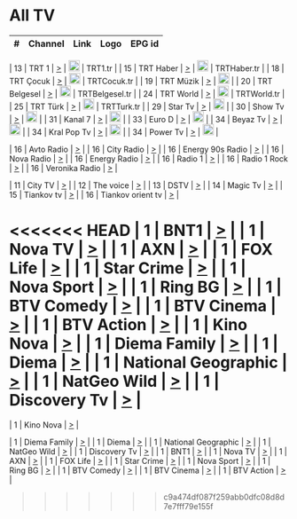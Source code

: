 <h1>All TV</h1>

| #   | Channel        | Link  | Logo | EPG id |
|:---:|:--------------:|:-----:|:----:|:------:|

| 13  | TRT 1            | [>](https://tv-trt1.medya.trt.com.tr/master.m3u8) | <img height="20" src="https://i.imgur.com/j786OLG.png"/> | TRT1.tr |
| 15  | TRT Haber        | [>](https://tv-trthaber.medya.trt.com.tr/master.m3u8) | <img height="20" src="https://i.imgur.com/OVfo8Ab.png"/> | TRTHaber.tr |
| 18  | TRT Çocuk        | [>](https://tv-trtcocuk.medya.trt.com.tr/master.m3u8) | <img height="20" src="https://i.imgur.com/QLFmD6d.png"/> | TRTCocuk.tr |
| 19  | TRT Müzik        | [>](https://tv-trtmuzik.medya.trt.com.tr/master.m3u8) | <img height="20" src="https://i.imgur.com/fIVFCEd.png"/> |
| 20  | TRT Belgesel     | [>](https://tv-trtbelgesel.medya.trt.com.tr/master.m3u8) | <img height="20" src="https://i.imgur.com/MGO87pe.png"/> | TRTBelgesel.tr |
| 24  | TRT World        | [>](https://tv-trtworld.medya.trt.com.tr/master.m3u8) | <img height="20" src="https://i.imgur.com/JEA2xpv.png"/> | TRTWorld.tr |
| 25  | TRT Türk         | [>](https://tv-trtturk.medya.trt.com.tr/master.m3u8) | <img height="20" src="https://i.imgur.com/OSTOQNw.png"/> | TRTTurk.tr |
| 29  | Star Tv   | [>](https://dogus-live.daioncdn.net/startv/startv_360p.m3u8) | <img height="20" src="https://i.imgur.com/IebUZx1.png"/> |
| 30  | Show Tv     | [>](https://ciner-live.daioncdn.net/showtv/showtv.m3u8) | <img height="20" src="https://i.imgur.com/IebUZx1.png"/> |
| 31  | Kanal 7     | [>](https://kanal7-live.daioncdn.net/kanal7/kanal7.m3u8) | <img height="20" src="https://i.imgur.com/IebUZx1.png"/> |
| 33  | Euro D    | [>](https://www.youtube.com/user/KanalD/live) | <img height="20" src="https://i.imgur.com/IebUZx1.png"/> |
| 34  | Beyaz Tv     | [>](https://beyaztv-live.daioncdn.net/beyaztv/beyaztv.m3u8) | <img height="20" src="https://i.imgur.com/IebUZx1.png"/> |
| 34  | Kral Pop Tv     | [>](https://www.youtube.com/watch?v=GuFTuKoXepw) | <img height="20" src="https://i.imgur.com/IebUZx1.png"/> |
| 34  | Power Tv     | [>](https://livetv.powerapp.com.tr/powerTV/powerhd.smil/chunklist.m3u8) | <img height="20" src="https://i.imgur.com/IebUZx1.png"/> |

| 16  | Avto Radio | [>](http://stream.metacast.eu/avtoradio.mp3.m3u) |
| 16  | City Radio | [>](http://stream.metacast.eu/city.aac.m3u) |
| 16  | Energy 90s Radio | [>](http://stream.metacast.eu/energy-90s.m3u) |
| 16  | Nova Radio | [>](http://stream.metacast.eu/nova.aac.m3u) |
| 16  | Energy Radio | [>](http://stream.metacast.eu/nrj.aac.m3u) |
| 16  | Radio 1 | [>](http://stream.metacast.eu/radio1.aac.m3u) |
| 16  | Radio 1 Rock | [>](http://stream.metacast.eu/radio1rock.aac.m3u) |
| 16  | Veronika Radio | [>](http://stream.metacast.eu/veronika.aac.m3u) |

| 11  | City TV | [>](https://tv.city.bg/play/tshls/citytv/index.m3u8) |
| 12  | The voice | [>](https://bss1.neterra.tv/thevoice/thevoice.m3u8) |
| 13  | DSTV | [>](http://46.249.95.140:8081/hls/data.m3u8) |
| 14  | Magic Tv | [>](https://bss1.neterra.tv/magictv/magictv.m3u8) |
| 15  | Tiankov tv | [>](https://streamer103.neterra.tv/tiankov-folk/live.m3u8) |
| 16  | Tiankov orient tv | [>](https://streamer103.neterra.tv/tiankov-orient/live.m3u8) |

<<<<<<< HEAD
| 1 | BNT1 | [>](https://ymkaya.xyz:19398/tv/bnt1/playlist.m3u8?wmsAuthSign=c2VydmVyX3RpbWU9NS8yMC8yMDI1IDE6MDU6NTMgUE0maGFzaF92YWx1ZT1PTVYrcDZLcG5QYVlqWkt2Y3ZqbVhRPT0mdmFsaWRtaW51dGVzPTYw) |
| 1 | Nova TV | [>](https://ymkaya.xyz:19398/tv/novatv/playlist.m3u8?wmsAuthSign=c2VydmVyX3RpbWU9NS8yMC8yMDI1IDE6MDY6MDMgUE0maGFzaF92YWx1ZT1PcjlOVTlGVWorTlJNeTcyVFVUeC93PT0mdmFsaWRtaW51dGVzPTYw) |
| 1 | AXN | [>](https://ymkaya.xyz:19398/tv/axn/playlist.m3u8?wmsAuthSign=c2VydmVyX3RpbWU9NS8yMC8yMDI1IDE6MDY6MTMgUE0maGFzaF92YWx1ZT1KNXBESzRLUlRQUzIvd2UzVXZZWkp3PT0mdmFsaWRtaW51dGVzPTYw) |
| 1 | FOX Life | [>](https://ymkaya.xyz:19398/tv/foxlife/playlist.m3u8?wmsAuthSign=c2VydmVyX3RpbWU9NS8yMC8yMDI1IDE6MDY6MjQgUE0maGFzaF92YWx1ZT1DMmJGdzlRdE9WS0NVQ0xjK0lScjNRPT0mdmFsaWRtaW51dGVzPTYw) |
| 1 | Star Crime | [>](https://ymkaya.xyz:19398/tv/foxcrime/playlist.m3u8?wmsAuthSign=c2VydmVyX3RpbWU9NS8yMC8yMDI1IDE6MDY6MzMgUE0maGFzaF92YWx1ZT0zSlhWUGU0YWFzYVdhTmRaM3cxM013PT0mdmFsaWRtaW51dGVzPTYw) |
| 1 | Nova Sport | [>](https://ymkaya.xyz:19398/tv/novasport/playlist.m3u8?wmsAuthSign=c2VydmVyX3RpbWU9NS8yMC8yMDI1IDE6MDY6NDQgUE0maGFzaF92YWx1ZT1lejZsL05HbEhkWGlxU3oxZ0ZROW53PT0mdmFsaWRtaW51dGVzPTYw) |
| 1 | Ring BG | [>](https://ymkaya.xyz:19398/tv/ringbg/playlist.m3u8?wmsAuthSign=c2VydmVyX3RpbWU9NS8yMC8yMDI1IDE6MDY6NTUgUE0maGFzaF92YWx1ZT1lVjliYkRPSVhZSDdyU2RLUWhwT1R3PT0mdmFsaWRtaW51dGVzPTYw) |
| 1 | BTV Comedy | [>](https://ymkaya.xyz:19398/tv/btvcomedy/playlist.m3u8?wmsAuthSign=c2VydmVyX3RpbWU9NS8yMC8yMDI1IDE6MDc6MDUgUE0maGFzaF92YWx1ZT05V0lkdlg1YXZtODY4NjhkSExuOHlnPT0mdmFsaWRtaW51dGVzPTYw) |
| 1 | BTV Cinema | [>](https://ymkaya.xyz:19398/tv/btvcinema/playlist.m3u8?wmsAuthSign=c2VydmVyX3RpbWU9NS8yMC8yMDI1IDE6MDc6MTUgUE0maGFzaF92YWx1ZT1DRXNJVDFwN3JJV3p1ZUJnaHk5WmdnPT0mdmFsaWRtaW51dGVzPTYw) |
| 1 | BTV Action | [>](https://ymkaya.xyz:19398/tv/btvaction/playlist.m3u8?wmsAuthSign=c2VydmVyX3RpbWU9NS8yMC8yMDI1IDE6MDc6MjUgUE0maGFzaF92YWx1ZT1WZm1Sc05rOUl1TE1hdXlCYXNSeGFRPT0mdmFsaWRtaW51dGVzPTYw) |
| 1 | Kino Nova | [>](https://ymkaya.xyz:19398/tv/kinonova/playlist.m3u8?wmsAuthSign=c2VydmVyX3RpbWU9NS8yMC8yMDI1IDE6MDc6MzQgUE0maGFzaF92YWx1ZT1KTThOSVNRdS9KeVEyQjU1YUhiVkFBPT0mdmFsaWRtaW51dGVzPTYw) |
| 1 | Diema Family | [>](https://ymkaya.xyz:19398/tv/diemafamily/playlist.m3u8?wmsAuthSign=c2VydmVyX3RpbWU9NS8yMC8yMDI1IDE6MDc6NDUgUE0maGFzaF92YWx1ZT1GU1ovdlBkU2V2RitYaVBmdy9hSi9RPT0mdmFsaWRtaW51dGVzPTYw) |
| 1 | Diema | [>](https://ymkaya.xyz:19398/tv/diema/playlist.m3u8?wmsAuthSign=c2VydmVyX3RpbWU9NS8yMC8yMDI1IDE6MDc6NTQgUE0maGFzaF92YWx1ZT16bytON3hPTnY5YnVZVTV5U1dXT0pRPT0mdmFsaWRtaW51dGVzPTYw) |
| 1 | National Geographic | [>](https://ymkaya.xyz:19398/tv/natgeo/playlist.m3u8?wmsAuthSign=c2VydmVyX3RpbWU9NS8yMC8yMDI1IDE6MDg6MDggUE0maGFzaF92YWx1ZT1ZUGJtMXFDd1IxaWJ6OU1pN01oVnRBPT0mdmFsaWRtaW51dGVzPTYw) |
| 1 | NatGeo Wild | [>](https://ymkaya.xyz:19398/tv/natgeowild/playlist.m3u8?wmsAuthSign=c2VydmVyX3RpbWU9NS8yMC8yMDI1IDE6MDg6MTggUE0maGFzaF92YWx1ZT1qaGs4YkNIVjhYWWZNckhRdUFVRzBRPT0mdmFsaWRtaW51dGVzPTYw) |
| 1 | Discovery Tv | [>](https://ymkaya.xyz:19398/tv/discovery/playlist.m3u8?wmsAuthSign=c2VydmVyX3RpbWU9NS8yMC8yMDI1IDE6MDg6MjggUE0maGFzaF92YWx1ZT02NkVpVEVwWnlQdXYvaTMzK3JNMW5nPT0mdmFsaWRtaW51dGVzPTYw) |
=======


| 1 | Kino Nova | [>](https://ymkaya.xyz:11336/tv/kinonova/playlist.m3u8?wmsAuthSign=c2VydmVyX3RpbWU9MS8yLzIwMjUgNDo0MDoyMCBBTSZoYXNoX3ZhbHVlPWlFS1FrWEtMMVRFM3l5YklUWUJQUHc9PSZ2YWxpZG1pbnV0ZXM9NjA=) |

| 1 | Diema Family | [>](https://ymkaya.xyz:11336/tv/diemafamily/playlist.m3u8?wmsAuthSign=c2VydmVyX3RpbWU9MS8yLzIwMjUgNDo0MDozMCBBTSZoYXNoX3ZhbHVlPUVUaTVKTldvZTF5WVVCM0YwL21kaXc9PSZ2YWxpZG1pbnV0ZXM9NjA=) |
| 1 | Diema | [>](https://ymkaya.xyz:11336/tv/diema/playlist.m3u8?wmsAuthSign=c2VydmVyX3RpbWU9MS8yLzIwMjUgNDo0MDo0MCBBTSZoYXNoX3ZhbHVlPVlYMWVJT2NuUjNpUTBsaytEUFFOS2c9PSZ2YWxpZG1pbnV0ZXM9NjA=) |
| 1 | National Geographic | [>](https://ymkaya.xyz:11336/tv/natgeo/playlist.m3u8?wmsAuthSign=c2VydmVyX3RpbWU9MS8yLzIwMjUgNDo0MTo0MSBBTSZoYXNoX3ZhbHVlPTJQTlVmcG5nYWx0M013eUhGRGxnd0E9PSZ2YWxpZG1pbnV0ZXM9NjA=) |
| 1 | NatGeo Wild | [>](https://ymkaya.xyz:11336/tv/natgeowild/playlist.m3u8?wmsAuthSign=c2VydmVyX3RpbWU9MS8yLzIwMjUgNDo0MTo1MSBBTSZoYXNoX3ZhbHVlPVl1OXZaTTliN0hGWEN3eDBYd1duNkE9PSZ2YWxpZG1pbnV0ZXM9NjA=) |
| 1 | Discovery Tv | [>](https://ymkaya.xyz:11336/tv/discovery/playlist.m3u8?wmsAuthSign=c2VydmVyX3RpbWU9MS8yLzIwMjUgNDo0MjowMSBBTSZoYXNoX3ZhbHVlPWtBQmdLNlY2RmQwWElzMVYzSDJyVkE9PSZ2YWxpZG1pbnV0ZXM9NjA=) |
| 1 | BNT1 | [>](https://ymkaya.xyz:11336/tv/bnt1/playlist.m3u8?wmsAuthSign=c2VydmVyX3RpbWU9MS8yLzIwMjUgNDozODozOCBBTSZoYXNoX3ZhbHVlPVVrMVlRQXpJWlhYeUh6ZFVpSC9NMUE9PSZ2YWxpZG1pbnV0ZXM9NjA=) |
| 1 | Nova TV | [>](https://ymkaya.xyz:11336/tv/novatv/playlist.m3u8?wmsAuthSign=c2VydmVyX3RpbWU9MS8yLzIwMjUgNDozODo0OCBBTSZoYXNoX3ZhbHVlPUVxQjh1a0ZzYkVGZU8zZDFGTzdreVE9PSZ2YWxpZG1pbnV0ZXM9NjA=) |
| 1 | AXN | [>](https://ymkaya.xyz:11336/tv/axn/playlist.m3u8?wmsAuthSign=c2VydmVyX3RpbWU9MS8yLzIwMjUgNDozODo1OCBBTSZoYXNoX3ZhbHVlPUpkWStGY1hkNXhaOVpPZ0thQ0FZL3c9PSZ2YWxpZG1pbnV0ZXM9NjA=) |
| 1 | FOX Life | [>](https://ymkaya.xyz:11336/tv/foxlife/playlist.m3u8?wmsAuthSign=c2VydmVyX3RpbWU9MS8yLzIwMjUgNDozOToxMCBBTSZoYXNoX3ZhbHVlPWt1ZDc1T3AzYlZDTjJnSy9TU0xJZlE9PSZ2YWxpZG1pbnV0ZXM9NjA=) |
| 1 | Star Crime | [>](https://ymkaya.xyz:11336/tv/foxcrime/playlist.m3u8?wmsAuthSign=c2VydmVyX3RpbWU9MS8yLzIwMjUgNDozOToyMCBBTSZoYXNoX3ZhbHVlPXIwVU45Nm9FR1l2enNkTG9TanBxbmc9PSZ2YWxpZG1pbnV0ZXM9NjA=) |
| 1 | Nova Sport | [>](https://ymkaya.xyz:11336/tv/novasport/playlist.m3u8?wmsAuthSign=c2VydmVyX3RpbWU9MS8yLzIwMjUgNDozOTozMCBBTSZoYXNoX3ZhbHVlPXlSZ0UxazVaM0xhSmc0NmR4T0c1T2c9PSZ2YWxpZG1pbnV0ZXM9NjA=) |
| 1 | Ring BG | [>](https://ymkaya.xyz:11336/tv/ringbg/playlist.m3u8?wmsAuthSign=c2VydmVyX3RpbWU9MS8yLzIwMjUgNDozOTo0MCBBTSZoYXNoX3ZhbHVlPTR4aUlFNHVUYWN4enY1WkVuOFZma2c9PSZ2YWxpZG1pbnV0ZXM9NjA=) |
| 1 | BTV Comedy | [>](https://ymkaya.xyz:11336/tv/btvcomedy/playlist.m3u8?wmsAuthSign=c2VydmVyX3RpbWU9MS8yLzIwMjUgNDozOTo1MCBBTSZoYXNoX3ZhbHVlPUtrMTJ2RHNTTUU1RFp1ZkVOdXFSK3c9PSZ2YWxpZG1pbnV0ZXM9NjA=) |
| 1 | BTV Cinema | [>](https://ymkaya.xyz:11336/tv/btvcinema/playlist.m3u8?wmsAuthSign=c2VydmVyX3RpbWU9MS8yLzIwMjUgNDozOTo1OSBBTSZoYXNoX3ZhbHVlPTZWcU9FZW56cG1NM1lrYy8xNE5NeHc9PSZ2YWxpZG1pbnV0ZXM9NjA=) |
| 1 | BTV Action | [>](https://ymkaya.xyz:11336/tv/btvaction/playlist.m3u8?wmsAuthSign=c2VydmVyX3RpbWU9MS8yLzIwMjUgNDo0MDoxMCBBTSZoYXNoX3ZhbHVlPUlDd0ErRkZVWThyMVZwR3c2REdGZ3c9PSZ2YWxpZG1pbnV0ZXM9NjA=) |
>>>>>>> c9a474df087f259abb0dfc08d8d7e7fff79e155f
